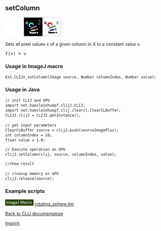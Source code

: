 ## setColumn
<img src="images/mini_empty_logo.png"/><img src="images/mini_clij2_logo.png"/><img src="images/mini_clijx_logo.png"/>

Sets all pixel values x of a given column in X to a constant value v.

<pre>f(x) = v</pre>

### Usage in ImageJ macro
```
Ext.CLIJx_setColumn(Image source, Number columnIndex, Number value);
```


### Usage in Java
```
// init CLIJ and GPU
import net.haesleinhuepf.clij2.CLIJ;
import net.haesleinhuepf.clij.clearcl.ClearCLBuffer;
CLIJ2 clij2 = CLIJ2.getInstance();

// get input parameters
ClearCLBuffer source = clij2.push(sourceImagePlus);
int columnIndex = 10;
float value = 1.0;
```

```
// Execute operation on GPU
clij2.setColumn(clij, source, columnIndex, value);
```

```
//show result

// cleanup memory on GPU
clij2.release(source);
```




### Example scripts
<a href="https://github.com/clij/clij2-docs/blob/master/src/main/macro/"><img src="images/language_macro.png" height="20"/></a> [rotating_sphere.ijm](https://github.com/clij/clij2-docs/blob/master/src/main/macro/rotating_sphere.ijm)  


[Back to CLIJ documentation](https://clij.github.io/)

[Imprint](https://clij.github.io/imprint)
